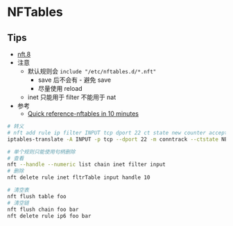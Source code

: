 # NFTables

## Tips
* [nft.8](https://jlk.fjfi.cvut.cz/arch/manpages/man/nft.8)
* 注意
  * 默认规则会 `include "/etc/nftables.d/*.nft"`
    * save 后不会有 - 避免 save
    * 尽量使用 reload
  * inet 只能用于 filter 不能用于 nat
* 参考
  * [Quick reference-nftables in 10 minutes](https://wiki.nftables.org/wiki-nftables/index.php/Quick_reference-nftables_in_10_minutes)

```bash
# 转义
# nft add rule ip filter INPUT tcp dport 22 ct state new counter accept
iptables-translate -A INPUT -p tcp --dport 22 -m conntrack --ctstate NEW -j ACCEPT

# 单个规则只能使用句柄删除
# 查看
nft --handle --numeric list chain inet filter input
# 删除
nft delete rule inet fltrTable input handle 10

# 清空表
nft flush table foo
# 清空链
nft flush chain foo bar
nft delete rule ip6 foo bar
```
